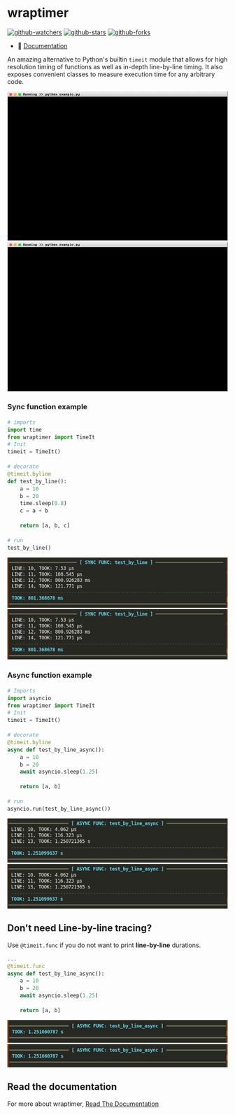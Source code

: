 <!--
 Copyright (c) 2023 Anthony Mugendi
 
 This software is released under the MIT License.
 https://opensource.org/licenses/MIT
-->

# wraptimer

[![github-watchers](https://img.shields.io/github/watchers/mugendi/wraptimer?label=Watch&style=social&logo=github)](https://github.com/mugendi/wraptimer)
[![github-stars](https://img.shields.io/github/stars/mugendi/wraptimer?style=social&logo=github)](https://github.com/mugendi/wraptimer)
[![github-forks](https://img.shields.io/github/forks/mugendi/wraptimer?label=Fork&style=social&logo=github)](https://github.com/mugendi/wraptimer)

- 📖 [Documentation](https://mugendi.github.io/wraptimer/)


An amazing alternative to Python's builtin `timeit` module that allows for high resolution timing of functions as well as in-depth line-by-line timing. It also exposes convenient classes to measure execution time for any arbitrary code.

<!-- 
To generate recording, run

asciinema rec -c "python example.py" docs/images/recording.cast 

ttygif --input docs/images/recording.cast --output docs/images/recording.gif --fps 60 --speed 1 --theme mac --title "Running >> python example.py

 -->
![](./docs/images/recording.gif) ![](./images/recording.gif)

### Sync function example
```python
# imports
import time
from wraptimer import TimeIt
# Init
timeit = TimeIt()

# decorate
@timeit.byline
def test_by_line():
    a = 10
    b = 20
    time.sleep(0.8)
    c = a + b

    return [a, b, c]

# run
test_by_line()
```
![](docs/images/sync-screenshot.png) ![](images/sync-screenshot.png)


### Async function example
```python
# Imports
import asyncio
from wraptimer import TimeIt
# Init
timeit = TimeIt()

# decorate
@timeit.byline
async def test_by_line_async():
    a = 10
    b = 20
    await asyncio.sleep(1.25)

    return [a, b]

# run
asyncio.run(test_by_line_async()) 
```
![](docs/images/async-screenshot.png) ![](images/async-screenshot.png)


## Don't need Line-by-line tracing?
Use `@timeit.func` if you do not want to print **line-by-line** durations.

```python
...
@timeit.func
async def test_by_line_async():
    a = 10
    b = 20
    await asyncio.sleep(1.25)

    return [a, b]
```

![](docs/images/func-screenshot.png) ![](images/func-screenshot.png)


## Read the documentation
For more about wraptimer, [Read The Documentation](https://mugendi.github.io/wraptimer/)




